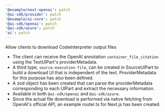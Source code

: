 ```yaml
---
'@example/next-openai': patch
'@ai-sdk/provider': patch
'@example/ai-core': patch
'@ai-sdk/openai': patch
'@ai-sdk/azure': patch
'ai': patch
---
```


Allow clients to download CodeInterpreter output files

- The client can receive the OpenAI annotation `container_file_citation` using the TextUIPart's providerMetadata.
- A third type, `source-execution-file`, can be created in SourceUIPart to build a download UI that is independent of the text. ProviderMetadata for this purpose has also been defined.
- A zod object has been created that can parse the providerMetadata corresponding to each UIPart and extract the necessary information.
- Available in both `@ai-sdk/openai` and `@ai-sdk/azure`.
- Since the actual file download is performed via native fetching from OpenAI's official API, an example router.ts for Next.js has been created.
